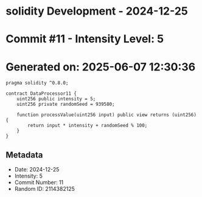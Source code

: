 ﻿# solidity Development - 2024-12-25
# Commit #11 - Intensity Level: 5
# Generated on: 2025-06-07 12:30:36
```solidity
pragma solidity ^0.8.0;

contract DataProcessor11 {
    uint256 public intensity = 5;
    uint256 private randomSeed = 939580;

    function processValue(uint256 input) public view returns (uint256) {
        return input * intensity + randomSeed % 100;
    }
}
```
## Metadata
- Date: 2024-12-25
- Intensity: 5
- Commit Number: 11
- Random ID: 2114382125
